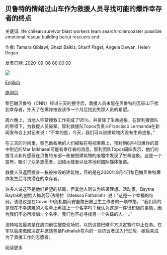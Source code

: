 ## 贝鲁特的情绪过山车作为救援人员寻找可能的爆炸幸存者的终点

关键词: life chilean survivor blast workers team search rollercoaster possible emotional rescue building beirut rescuers end

作者: Tamara Qiblawi, Ghazi Balkiz, Sharif Paget, Angela Dewan, Helen Regan

发表日期: 2020-09-06 00:00:00

![](https://cdn.cnn.com/cnnnext/dam/assets/200903212539-02-beirut-rescue-life-super-tease.jpg)

[English](Emotional%20rollercoaster%20in%20Beirut%20as%20rescuers%20end%20search%20for%20possible%20blast%20survivor.md)

[原网页](https://edition.cnn.com/2020/09/06/middleeast/beirut-rubble-no-survivors-intl-hnk/index.html)

黎巴嫩贝鲁特（CNN）经过三天的搜寻后，救援人员未能在贝鲁特的瓦砾山下找到幸存者，扑灭了在爆炸摧毁该市一个月后找到失踪人员的希望。

周六晚上，当地人称赞搜救工作完成了95％，并排除了生命迹象，在智利搜救队的带领下，为救援人员鼓掌。智利救援队Topos负责人Francisco Lermanda在新闻发布会上对记者说：“不幸的是，今天，我们可以说建筑物内没有生命迹象。”

在三天的时间里，黎巴嫩各地的人们被粘在电视屏幕上，预料到8月4日爆炸的震中附近的Mar Mikhaeal可能有幸存者的消息。智利团队Topos周四表示，他们的搜寻犬和传感器在贝鲁特东部一栋被毁建筑物的废墟中发现了生命迹象。这是一个宣布，吸引了众多志愿者，团结示威者以及本地和国际媒体报道。

救援人员返回搜查一栋被摧毁的建筑物，目的是在2020年9月4日黎巴嫩贝鲁特爆炸发生后寻找潜在的幸存者。

许多人说这不是他们希望的结局，但其他人则认为结果理想。活动家，Baytna Baytak的创始人梅利莎·法塔拉（Melissa Fathallah）说：“这是一个幸福的结局。该倡议是在Covid-19危机期间安置黎巴嫩卫生工作者的一项举措。 “我们真的是想在不幸遇难的人名单上再加上一个名字吗？我认为这是一件很积极的事情，因为我们不必再增加一个名字。我们也不必寻找另一个失踪的人。 。”

法特哈拉最初是在周四前往搜查现场的，以抗议黎巴嫩军方决定暂时中止任务。在军队后来撤回决定并邀请包括Fathallah在内的一些抗议者加入行动后，她后来成为了救援工作的志愿者。

阅读更多